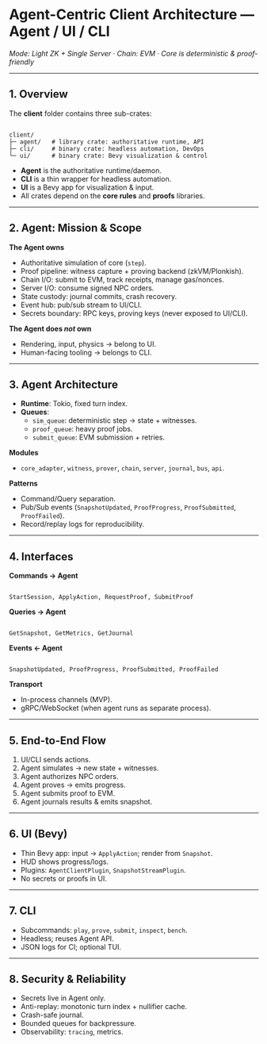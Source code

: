 # Agent-Centric Client Architecture — **Agent / UI / CLI**

*Mode: Light ZK + Single Server · Chain: EVM · Core is deterministic & proof-friendly*

---

## 1. Overview

The **client** folder contains three sub-crates:

```

client/
├─ agent/   # library crate: authoritative runtime, API
├─ cli/     # binary crate: headless automation, DevOps
└─ ui/      # binary crate: Bevy visualization & control

```

- **Agent** is the authoritative runtime/daemon.  
- **CLI** is a thin wrapper for headless automation.  
- **UI** is a Bevy app for visualization & input.  
- All crates depend on the **core rules** and **proofs** libraries.

---

## 2. Agent: Mission & Scope

**The Agent owns**
- Authoritative simulation of core (`step`).  
- Proof pipeline: witness capture + proving backend (zkVM/Plonkish).  
- Chain I/O: submit to EVM, track receipts, manage gas/nonces.  
- Server I/O: consume signed NPC orders.  
- State custody: journal commits, crash recovery.  
- Event hub: pub/sub stream to UI/CLI.  
- Secrets boundary: RPC keys, proving keys (never exposed to UI/CLI).  

**The Agent does *not* own**
- Rendering, input, physics → belong to UI.  
- Human-facing tooling → belongs to CLI.  

---

## 3. Agent Architecture

- **Runtime**: Tokio, fixed turn index.  
- **Queues**:  
  - `sim_queue`: deterministic step → state + witnesses.  
  - `proof_queue`: heavy proof jobs.  
  - `submit_queue`: EVM submission + retries.  

**Modules**
- `core_adapter`, `witness`, `prover`, `chain`, `server`, `journal`, `bus`, `api`.

**Patterns**
- Command/Query separation.  
- Pub/Sub events (`SnapshotUpdated`, `ProofProgress`, `ProofSubmitted`, `ProofFailed`).  
- Record/replay logs for reproducibility.  

---

## 4. Interfaces

**Commands → Agent**
```

StartSession, ApplyAction, RequestProof, SubmitProof

```

**Queries → Agent**
```

GetSnapshot, GetMetrics, GetJournal

```

**Events ← Agent**
```

SnapshotUpdated, ProofProgress, ProofSubmitted, ProofFailed

```

**Transport**
- In-process channels (MVP).  
- gRPC/WebSocket (when agent runs as separate process).  

---

## 5. End-to-End Flow

1. UI/CLI sends actions.  
2. Agent simulates → new state + witnesses.  
3. Agent authorizes NPC orders.  
4. Agent proves → emits progress.  
5. Agent submits proof to EVM.  
6. Agent journals results & emits snapshot.  

---

## 6. UI (Bevy)

- Thin Bevy app: input → `ApplyAction`; render from `Snapshot`.  
- HUD shows progress/logs.  
- Plugins: `AgentClientPlugin`, `SnapshotStreamPlugin`.  
- No secrets or proofs in UI.  

---

## 7. CLI

- Subcommands: `play`, `prove`, `submit`, `inspect`, `bench`.  
- Headless; reuses Agent API.  
- JSON logs for CI; optional TUI.  

---

## 8. Security & Reliability

* Secrets live in Agent only.
* Anti-replay: monotonic turn index + nullifier cache.
* Crash-safe journal.
* Bounded queues for backpressure.
* Observability: `tracing`, metrics.
